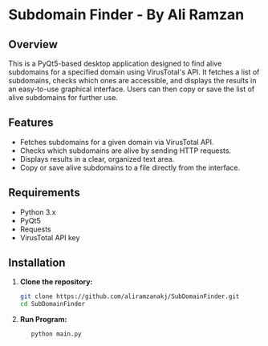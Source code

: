# Subdomain Finder - By Ali Ramzan

## Overview
This is a PyQt5-based desktop application designed to find alive subdomains for a specified domain using VirusTotal's API. It fetches a list of subdomains, checks which ones are accessible, and displays the results in an easy-to-use graphical interface. Users can then copy or save the list of alive subdomains for further use.

## Features
- Fetches subdomains for a given domain via VirusTotal API.
- Checks which subdomains are alive by sending HTTP requests.
- Displays results in a clear, organized text area.
- Copy or save alive subdomains to a file directly from the interface.

## Requirements
- Python 3.x
- PyQt5
- Requests
- VirusTotal API key

## Installation
1. **Clone the repository:**
   ```bash
   git clone https://github.com/aliramzanakj/SubDomainFinder.git
   cd SubDomainFinder
2. **Run Program:**
   ```bash
      python main.py
